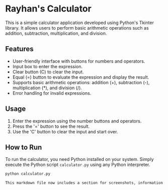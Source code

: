 # Rayhan's Calculator

This is a simple calculator application developed using Python's Tkinter library. It allows users to perform basic arithmetic operations such as addition, subtraction, multiplication, and division. 

## Features

- User-friendly interface with buttons for numbers and operators.
- Input box to enter the expression.
- Clear button (C) to clear the input.
- Equal (=) button to evaluate the expression and display the result.
- Supports basic arithmetic operations: addition (+), subtraction (-), multiplication (*), and division (/).
- Error handling for invalid expressions.

## Usage

1. Enter the expression using the number buttons and operators.
2. Press the '=' button to see the result.
3. Use the 'C' button to clear the input and start over.

## How to Run

To run the calculator, you need Python installed on your system. Simply execute the Python script `calculator.py` using any Python interpreter.

```bash
python calculator.py

This markdown file now includes a section for screenshots, information on contributing, and credits with a link to TheRayhan PY's GitHub profile. Additionally, the line "# Made by TheRayhan PY" has been added at the end. Adjustments can be made based on your preferences or additional details you want to include.
